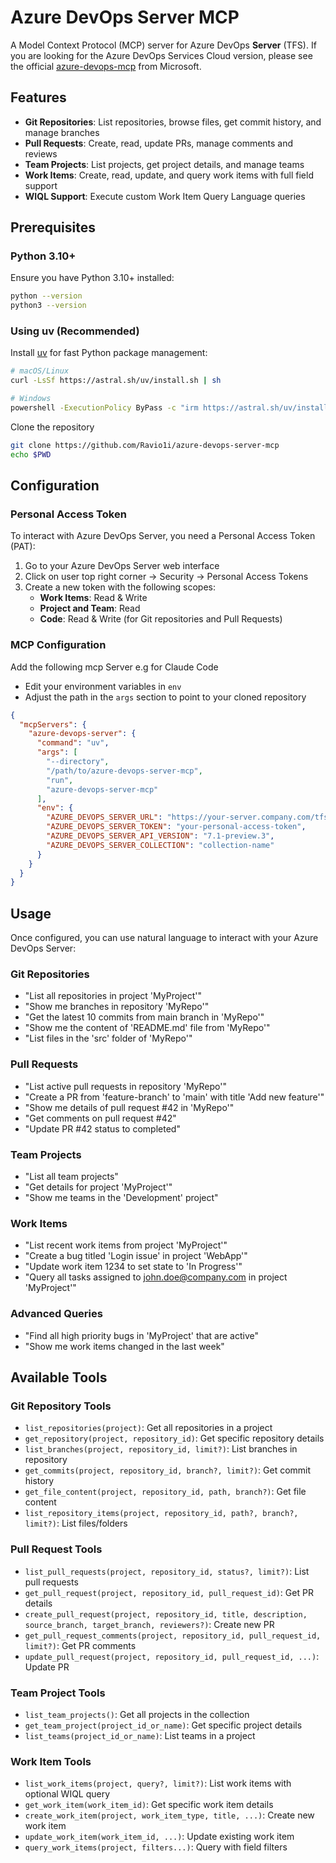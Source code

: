 # Azure DevOps Server MCP

A Model Context Protocol (MCP) server for Azure DevOps **Server** (TFS). If you are looking for the Azure DevOps Services Cloud version, please see the official [azure-devops-mcp](https://github.com/microsoft/azure-devops-mcp) from Microsoft.

## Features

- **Git Repositories**: List repositories, browse files, get commit history, and manage branches
- **Pull Requests**: Create, read, update PRs, manage comments and reviews
- **Team Projects**: List projects, get project details, and manage teams
- **Work Items**: Create, read, update, and query work items with full field support
- **WIQL Support**: Execute custom Work Item Query Language queries

## Prerequisites

### Python 3.10+

Ensure you have Python 3.10+ installed:

```bash
python --version
python3 --version
```

### Using uv (Recommended)

Install [uv](https://github.com/astral-sh/uv) for fast Python package management:

```bash
# macOS/Linux
curl -LsSf https://astral.sh/uv/install.sh | sh

# Windows
powershell -ExecutionPolicy ByPass -c "irm https://astral.sh/uv/install.ps1 | iex"
```

Clone the repository

```bash
git clone https://github.com/Ravio1i/azure-devops-server-mcp
echo $PWD
```

## Configuration

### Personal Access Token

To interact with Azure DevOps Server, you need a Personal Access Token (PAT):

1. Go to your Azure DevOps Server web interface
2. Click on user top right corner -> Security → Personal Access Tokens
3. Create a new token with the following scopes:
   - **Work Items**: Read & Write
   - **Project and Team**: Read
   - **Code**: Read & Write (for Git repositories and Pull Requests)

### MCP Configuration

Add the following mcp Server e.g for Claude Code

- Edit your environment variables in `env`
- Adjust the path in the `args` section to point to your cloned repository

```json
{
  "mcpServers": {
    "azure-devops-server": {
      "command": "uv",
      "args": [
        "--directory",
        "/path/to/azure-devops-server-mcp",
        "run", 
        "azure-devops-server-mcp"
      ],
      "env": {
        "AZURE_DEVOPS_SERVER_URL": "https://your-server.company.com/tfs",
        "AZURE_DEVOPS_SERVER_TOKEN": "your-personal-access-token",
        "AZURE_DEVOPS_SERVER_API_VERSION": "7.1-preview.3",
        "AZURE_DEVOPS_SERVER_COLLECTION": "collection-name"
      }
    }
  }
}
```

## Usage

Once configured, you can use natural language to interact with your Azure DevOps Server:

### Git Repositories

- "List all repositories in project 'MyProject'"
- "Show me branches in repository 'MyRepo'"
- "Get the latest 10 commits from main branch in 'MyRepo'"
- "Show me the content of 'README.md' file from 'MyRepo'"
- "List files in the 'src' folder of 'MyRepo'"

### Pull Requests

- "List active pull requests in repository 'MyRepo'"
- "Create a PR from 'feature-branch' to 'main' with title 'Add new feature'"
- "Show me details of pull request #42 in 'MyRepo'"
- "Get comments on pull request #42"
- "Update PR #42 status to completed"

### Team Projects

- "List all team projects"
- "Get details for project 'MyProject'"
- "Show me teams in the 'Development' project"

### Work Items

- "List recent work items from project 'MyProject'"
- "Create a bug titled 'Login issue' in project 'WebApp'"
- "Update work item 1234 to set state to 'In Progress'"
- "Query all tasks assigned to john.doe@company.com in project 'MyProject'"


### Advanced Queries

- "Find all high priority bugs in 'MyProject' that are active"
- "Show me work items changed in the last week"

## Available Tools

### Git Repository Tools

- `list_repositories(project)`: Get all repositories in a project
- `get_repository(project, repository_id)`: Get specific repository details
- `list_branches(project, repository_id, limit?)`: List branches in repository
- `get_commits(project, repository_id, branch?, limit?)`: Get commit history
- `get_file_content(project, repository_id, path, branch?)`: Get file content
- `list_repository_items(project, repository_id, path?, branch?, limit?)`: List files/folders

### Pull Request Tools

- `list_pull_requests(project, repository_id, status?, limit?)`: List pull requests
- `get_pull_request(project, repository_id, pull_request_id)`: Get PR details
- `create_pull_request(project, repository_id, title, description, source_branch, target_branch, reviewers?)`: Create new PR
- `get_pull_request_comments(project, repository_id, pull_request_id, limit?)`: Get PR comments
- `update_pull_request(project, repository_id, pull_request_id, ...)`: Update PR

### Team Project Tools

- `list_team_projects()`: Get all projects in the collection
- `get_team_project(project_id_or_name)`: Get specific project details
- `list_teams(project_id_or_name)`: List teams in a project

### Work Item Tools

- `list_work_items(project, query?, limit?)`: List work items with optional WIQL query
- `get_work_item(work_item_id)`: Get specific work item details
- `create_work_item(project, work_item_type, title, ...)`: Create new work item
- `update_work_item(work_item_id, ...)`: Update existing work item
- `query_work_items(project, filters...)`: Query with field filters
